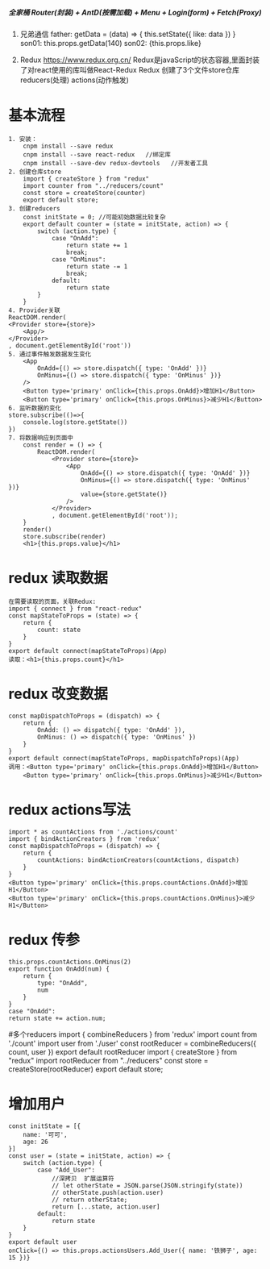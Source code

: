 ##### 全家桶 Router(封装) + AntD(按需加载) + Menu + Login(form) + Fetch(Proxy)

1.  兄弟通信
    father: getData = (data) => {
                this.setState({
                    like: data
                })
            }
            <Son01 getData={this.getData} />
            <br />
            <Son02 like={this.state.like} />
    son01: this.props.getData(140)
    son02: {this.props.like}


2.  Redux 
    https://www.redux.org.cn/
    Redux是javaScript的状态容器,里面封装了对react使用的库叫做React-Redux
    Redux 创建了3个文件store仓库  reducers(处理)  actions(动作触发)

# 基本流程
    1. 安装：
        cnpm install --save redux
        cnpm install --save react-redux   //绑定库
        cnpm install --save-dev redux-devtools   //开发者工具
    2. 创建仓库store
        import { createStore } from "redux"
        import counter from "../reducers/count"
        const store = createStore(counter)
        export default store;
    3. 创建reducers
        const initState = 0; //可能初始数据比较复杂
        export default counter = (state = initState, action) => {
            switch (action.type) {
                case "OnAdd":
                    return state += 1
                    break;
                case "OnMinus":
                    return state -= 1
                    break;
                default:
                    return state
            }
        }
    4. Provider关联
    ReactDOM.render(
    <Provider store={store}>
        <App/>
    </Provider>
    , document.getElementById('root'))
    5. 通过事件触发数据发生变化
        <App
            OnAdd={() => store.dispatch({ type: 'OnAdd' })}
            OnMinus={() => store.dispatch({ type: 'OnMinus' })}
        />
        <Button type='primary' onClick={this.props.OnAdd}>增加H1</Button>
        <Button type='primary' onClick={this.props.OnMinus}>减少H1</Button>
    6. 监听数据的变化
    store.subscribe(()=>{
        console.log(store.getState())
    })
    7. 将数据响应到页面中
        const render = () => {
            ReactDOM.render(
                <Provider store={store}>
                    <App
                        OnAdd={() => store.dispatch({ type: 'OnAdd' })}
                        OnMinus={() => store.dispatch({ type: 'OnMinus' })}
                        value={store.getState()}
                    />
                </Provider>
                , document.getElementById('root'));
        }
        render()
        store.subscribe(render)
        <h1>{this.props.value}</h1>




# redux 读取数据
    在需要读取的页面，关联Redux:
    import { connect } from "react-redux"
    const mapStateToProps = (state) => {
        return {
            count: state
        }
    }
    export default connect(mapStateToProps)(App)  
    读取：<h1>{this.props.count}</h1>


# redux 改变数据
    const mapDispatchToProps = (dispatch) => {
        return {
            OnAdd: () => dispatch({ type: 'OnAdd' }),
            OnMinus: () => dispatch({ type: 'OnMinus' })
        }
    }
    export default connect(mapStateToProps, mapDispatchToProps)(App)
    调用：<Button type='primary' onClick={this.props.OnAdd}>增加H1</Button>
        <Button type='primary' onClick={this.props.OnMinus}>减少H1</Button>


# redux actions写法
    import * as countActions from './actions/count'
    import { bindActionCreators } from 'redux'
    const mapDispatchToProps = (dispatch) => {
        return {
            countActions: bindActionCreators(countActions, dispatch)
        }
    }
    <Button type='primary' onClick={this.props.countActions.OnAdd}>增加H1</Button>
    <Button type='primary' onClick={this.props.countActions.OnMinus}>减少H1</Button>


# redux 传参
    this.props.countActions.OnMinus(2)
    export function OnAdd(num) {
        return {
            type: "OnAdd",
            num
        }
    }
    case "OnAdd":
    return state += action.num;


#多个reducers
    import { combineReducers } from 'redux'
    import count from './count'
    import user from './user'
    const rootReducer = combineReducers({
        count,
        user
    })
    export default rootReducer 
    import { createStore } from "redux"
    import rootReducer from "../reducers"
    const store = createStore(rootReducer)
    export default store;

# 增加用户
    const initState = [{
        name: '可可',
        age: 26
    }]
    const user = (state = initState, action) => {
        switch (action.type) {
            case "Add_User":
                //深拷贝  扩展运算符
                // let otherState = JSON.parse(JSON.stringify(state))
                // otherState.push(action.user)
                // return otherState;
                return [...state, action.user]
            default:
                return state
        }
    }
    export default user
    onClick={() => this.props.actionsUsers.Add_User({ name: '铁狮子', age: 15 })}